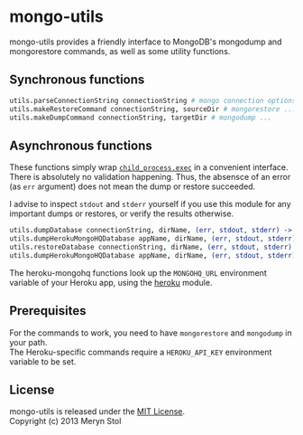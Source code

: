 # mongo-utils

mongo-utils provides a friendly interface to MongoDB's mongodump and mongorestore commands, as well as some utility functions.

## Synchronous functions
 
```coffee
utils.parseConnectionString connectionString # mongo connection options object
utils.makeRestoreCommand connectionString, sourceDir # mongorestore ...
utils.makeDumpCommand connectionString, targetDir # mongodump ...
```

## Asynchronous functions

These functions simply wrap [`child_process.exec`](http://nodejs.org/api/child_process.html#child_process_child_process_exec_command_options_callback) in a convenient interface. There is absolutely no validation happening. Thus, the absensce of an error (as `err` argument) does not mean the dump or restore succeeded.

I advise to inspect `stdout` and `stderr` yourself if you use this module for any important dumps or restores, or verify the results otherwise.

```coffee
utils.dumpDatabase connectionString, dirName, (err, stdout, stderr) ->
utils.dumpHerokuMongoHQDatabase appName, dirName, (err, stdout, stderr) ->
utils.restoreDatabase connectionString, dirName, (err, stdout, stderr) ->
utils.dumpHerokuMongoHQDatabase appName, dirName, (err, stdout, stderr) ->
```

The heroku-mongohq functions look up the `MONGOHQ_URL` environment variable of your Heroku app, using the [heroku](https://github.com/toots/node-heroku) module.

## Prerequisites

For the commands to work, you need to have `mongorestore` and `mongodump` in your path.  
The Heroku-specific commands require a `HEROKU_API_KEY` environment variable to be set.

## License

mongo-utils is released under the [MIT License](http://opensource.org/licenses/MIT).  
Copyright (c) 2013 Meryn Stol